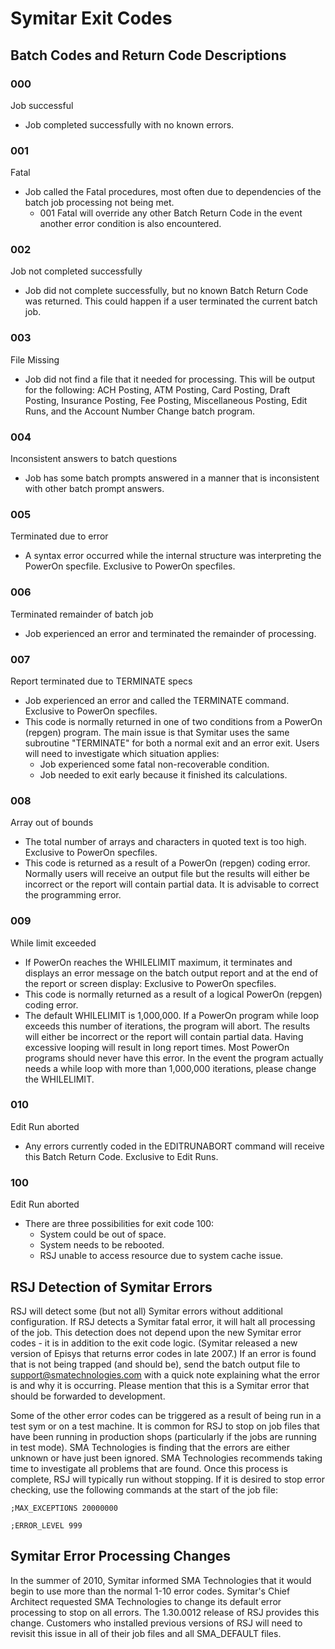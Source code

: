 # Symitar Exit Codes

## Batch Codes and Return Code Descriptions

### 000

Job successful
* Job completed successfully with no known errors.

### 001

Fatal
* Job called the Fatal procedures, most often due to dependencies of the batch job processing not being met. 
    * 001 Fatal will override any other Batch Return Code in the event another error condition is also encountered.

### 002

Job not completed successfully
* Job did not complete successfully, but no known Batch Return Code was returned. This could happen if a user terminated the current batch job.

### 003

File Missing
* Job did not find a file that it needed for processing. This will be output for the following: ACH Posting, ATM Posting, Card Posting, Draft Posting, Insurance Posting, Fee Posting, Miscellaneous Posting, Edit Runs, and the Account Number Change batch program.

### 004

Inconsistent answers to batch questions
* Job has some batch prompts answered in a manner that is inconsistent with other batch prompt answers.

### 005

Terminated due to error
* A syntax error occurred while the internal structure was interpreting the PowerOn specfile. Exclusive to PowerOn specfiles.

### 006

Terminated remainder of batch job
* Job experienced an error and terminated the remainder of processing.

### 007

Report terminated due to TERMINATE specs

* Job experienced an error and called the TERMINATE command. Exclusive to PowerOn specfiles.
* This code is normally returned in one of two conditions from a PowerOn (repgen) program. The main issue is that Symitar uses the same subroutine "TERMINATE" for both a normal exit and an error exit. Users will need to investigate which situation applies:
    * Job experienced some fatal non-recoverable condition.
    * Job needed to exit early because it finished its calculations.

### 008

Array out of bounds	
* The total number of arrays and characters in quoted text is too high. Exclusive to PowerOn specfiles.
* This code is returned as a result of a PowerOn (repgen) coding error. Normally users will receive an output file but the results will either be incorrect or the report will contain partial data. It is advisable to correct the programming error.

### 009

While limit exceeded
* If PowerOn reaches the WHILELIMIT maximum, it terminates and displays an error message on the batch output report and at the end of the report or screen display: Exclusive to PowerOn specfiles.
* This code is normally returned as a result of a logical PowerOn (repgen) coding error.
* The default WHILELIMIT is 1,000,000. If a PowerOn program while loop exceeds this number of iterations, the program will abort. The results will either be incorrect or the report will contain partial data. Having excessive looping will result in long report times. Most PowerOn programs should never have this error. In the event the program actually needs a while loop with more than 1,000,000 iterations, please change the WHILELIMIT.

### 010

Edit Run aborted
* Any errors currently coded in the EDITRUNABORT command will receive this Batch Return Code. Exclusive to Edit Runs.

### 100

Edit Run aborted
* There are three possibilities for exit code 100:
    * System could be out of space.
    * System needs to be rebooted.
    * RSJ unable to access resource due to system cache issue.


## RSJ Detection of Symitar Errors

RSJ will detect some (but not all) Symitar errors without additional configuration. If RSJ detects a Symitar fatal error, it will halt all processing of the job. This detection does not depend upon the new Symitar error codes - it is in addition to the exit code logic. (Symitar released a new version of Episys that returns error codes in late 2007.) If an error is found that is not being trapped (and should be), send the batch output file to [support@smatechnologies.com](mailto:support@smatechnologies.com) with a quick note explaining what the error is and why it is occurring. Please mention that this is a Symitar error that should be forwarded to development.

 

Some of the other error codes can be triggered as a result of being run in a test sym or on a test machine. It is common for RSJ to stop on job files that have been running in production shops (particularly if the jobs are running in test mode). SMA Technologies is finding that the errors are either unknown or have just been ignored. SMA Technologies recommends taking time to investigate all problems that are found. Once this process is complete, RSJ will typically run without stopping. If it is desired to stop error checking, use the following commands at the start of the job file:

```;MAX_EXCEPTIONS 20000000```

```;ERROR_LEVEL 999```

## Symitar Error Processing Changes

In the summer of 2010, Symitar informed SMA Technologies that it would begin to use more than the normal 1-10 error codes. Symitar's Chief Architect requested SMA Technologies to change its default error processing to stop on all errors. The 1.30.0012 release of RSJ provides this change. Customers who installed previous versions of RSJ will need to revisit this issue in all of their job files and all SMA_DEFAULT files.

